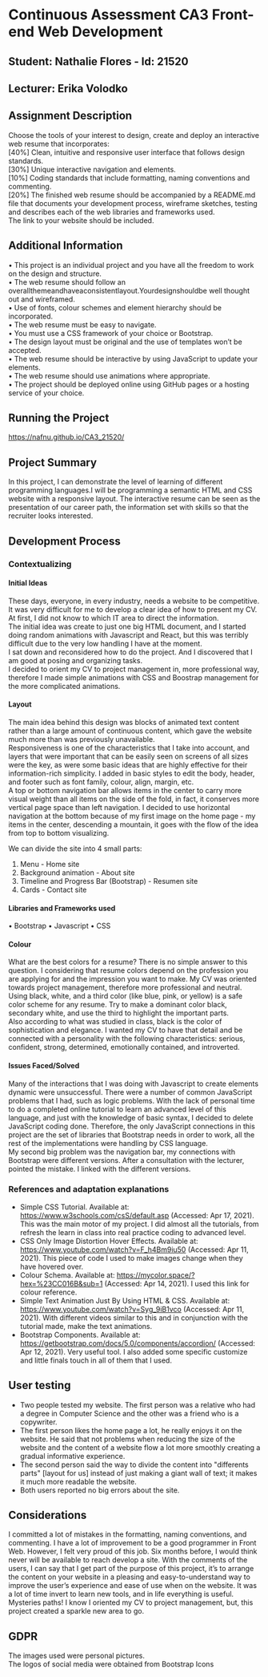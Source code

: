 # Continuous Assessment CA3 Front-end Web Development
## Student: Nathalie Flores - Id: 21520
## Lecturer: Erika Volodko 

## Assignment Description  
Choose the tools of your interest to design, create and deploy an interactive web resume that  incorporates:<br>
[40%] Clean, intuitive and responsive user interface that follows design standards. <br>
[30%] Unique interactive navigation and elements. <br>
[10%] Coding standards that include formatting, naming conventions and commenting.<br>
[20%] The finished web resume should be accompanied by a README.md file that documents your development process, wireframe sketches, testing and describes each of the web libraries and frameworks used. 
<br>The link to your website should be included.<br>

## Additional Information   
• This project is an individual project and you have all the freedom to work on the design and structure. <br>
• The web resume should follow an overallthemeandhaveaconsistentlayout.Yourdesignshouldbe well thought out and wireframed. <br>
• Use of fonts, colour schemes and element hierarchy should be incorporated. <br>
• The web resume must be easy to navigate. <br>
• You must use a CSS framework of your choice or Bootstrap. <br>
• The design layout must be original and the use of templates won’t be accepted. <br>
• The web resume should be interactive by using JavaScript to update your elements. <br>
• The web resume should use animations where appropriate. <br>
• The project should be deployed online using GitHub pages or a hosting service of your choice. <br>

## Running the Project
https://nafnu.github.io/CA3_21520/

## Project Summary
In this project, I can demonstrate the level of learning of different programming languages.I will be programming a semantic HTML and CSS website with a responsive layout. The interactive resume can be seen as the presentation of our career path, the information set with skills so that the recruiter looks interested.

## Development Process
### Contextualizing

#### Initial Ideas
These days, everyone, in every industry, needs a website to be competitive. <br> It was very difficult for me to develop a clear idea of how to present my CV. At first, I did not know to which IT area to direct the information.<br>The initial idea was create to just one big HTML document, and I started doing random animations with Javascript and React, but this was terribly difficult due to the very low handling I have at the moment. <br> I sat down and reconsidered how to do the project. And I discovered that I am good at posing and organizing tasks. <br> I decided to orient my CV to project management in, more professional way, therefore I made simple animations with CSS and Boostrap management for the more complicated animations.

#### Layout
The main idea behind this design was blocks of animated text content rather than a large amount of continuous content, which gave the website much more than was previously unavailable. <br>Responsiveness is one of the characteristics that I take into account, and layers that were important that can be easily seen on screens of all sizes were the key, as were some basic ideas that are highly effective for their information-rich simplicity.
I added in basic styles to edit the body, header, and footer such as font family, colour, align, margin, etc.<br>
A top or bottom navigation bar allows items in the center to carry more visual weight than all items on the side of the fold, in fact, it conserves more vertical page space than left navigation. I decided to use horizontal navigation at the bottom because of my first image on the home page - my items in the center, descending a mountain, it goes with the flow of the idea from top to bottom visualizing.

We can divide the site into 4 small parts:
1. Menu - Home site
2. Background animation - About site
3. Timeline and Progress Bar (Bootstrap) - Resumen site
4. Cards - Contact site

#### Libraries and Frameworks used
• Bootstrap 
• Javascript
• CSS

#### Colour
What are the best colors for a resume? There is no simple answer to this question. I considering that resume colors depend on the profession you are applying for and the impression you want to make. My CV was oriented towards project management, therefore more professional and neutral. Using black, white, and a third color (like blue, pink, or yellow) is a safe color scheme for any resume. Try to make a dominant color black, secondary white, and use the third to highlight the important parts. <br>
Also according to what was studied in class, black is the color of sophistication and elegance. I wanted my CV to have that detail and be connected with a personality with the following characteristics: serious, confident, strong, determined, emotionally contained, and introverted.

#### Issues Faced/Solved
Many of the interactions that I was doing with Javascript to create elements dynamic were unsuccessful. There were a number of common JavaScript problems that I had, such as logic problems. With the lack of personal time to do a completed online tutorial to learn an advanced level of this language, and just with the knowledge of basic syntax, I decided to delete JavaScript coding done. Therefore, the only JavaScript connections in this project are the set of libraries that Bootstrap needs in order to work, all the rest of the implementations were handling by CSS language.<br>
My second big problem was the navigation bar, my connections with Bootstrap were different versions. After a consultation with the lecturer, pointed the mistake. I linked with the different versions.


### References and adaptation explanations
* Simple CSS Tutorial. Available at: https://www.w3schools.com/csS/default.asp (Accessed: Apr 17, 2021).
This was the main motor of my project. I did almost all the tutorials, from refresh the learn in class into real practice coding to advanced level. 
* CSS Only Image Distortion Hover Effects. Available at: https://www.youtube.com/watch?v=F_h4Bm9iu50 (Accessed:  Apr 11, 2021).
This piece of code I used to make images change when they have hovered over.
* Colour Schema. Available at: https://mycolor.space/?hex=%23CC016B&sub=1 (Accessed: Apr 14, 2021).
I used this link for colour reference.
* Simple Text Animation Just By Using HTML & CSS. Available at: https://www.youtube.com/watch?v=Syg_9iB1vco (Accessed: Apr 11, 2021).
With different videos similar to this and in conjunction with the tutorial made, make the text animations.
* Bootstrap Components. Available at: https://getbootstrap.com/docs/5.0/components/accordion/ (Accessed: Apr 12, 2021).
Very useful tool. I also added some specific customize and little finals touch in all of them that I used. 


## User testing
* Two people tested my website. The first person was a relative who had a degree in Computer Science and the other was a friend who is a copywriter.
* The first person likes the home page a lot, he really enjoys it on the website. He said that not problems when reducing the size of the website and the content of a website flow a lot more smoothly creating a gradual informative experience.
* The second person said the way to divide the content into "differents parts" [layout for us] instead of just making a giant wall of text; it makes it much more readable the website.
* Both users reported no big errors about the site. 

## Considerations
I committed a lot of mistakes in the formatting, naming conventions, and commenting. I have a lot of improvement to be a good programmer in Front Web. However, I felt very proud of this job. Six months before, I would think never will be available to reach develop a site. With the comments of the users, I can say that I get part of the purpose of this project, it’s to arrange the content on your website in a pleasing and easy-to-understand way to improve the user’s experience and ease of use when on the website. It was a lot of time invert to learn new tools, and in life everything is useful. Mysteries paths! I know I oriented my CV to project management, but, this project created a sparkle new area to go.

## GDPR
The images used were personal pictures.<br>
The logos of social media were obtained from Bootstrap Icons<br>

